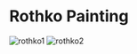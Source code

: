 # Rothko Painting
![rothko1](https://github.com/Apache-ghost/Rothko_Painting/assets/125418589/3b54fac0-d5c6-4e47-a7d2-9e699fcb6c95)
![rothko2](https://github.com/Apache-ghost/Rothko_Painting/assets/125418589/accb296c-c13f-45c1-b662-4265c5435f35)
